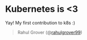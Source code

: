 # Kubernetes is <3

Yay! My first contribution to k8s :)

> Rahul Grover (@[rahulgrover99](https://github.com/rahulgrover99))